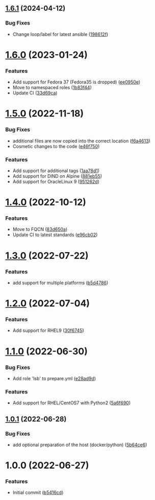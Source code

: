 ## [1.6.1](https://github.com/de-it-krachten/ansible-role-docker_build/compare/v1.6.0...v1.6.1) (2024-04-12)


### Bug Fixes

* Change loop/label for latest ansible ([198612f](https://github.com/de-it-krachten/ansible-role-docker_build/commit/198612f9c7515067ec6daab281f99c8a31bf636f))

# [1.6.0](https://github.com/de-it-krachten/ansible-role-docker_build/compare/v1.5.0...v1.6.0) (2023-01-24)


### Features

* Add support for Fedora 37 (Fedora35 is dropped) ([ee0950e](https://github.com/de-it-krachten/ansible-role-docker_build/commit/ee0950e01fd3b7aecafa0ae5d457ece36e75aa57))
* Move to namespaced roles ([1b83f44](https://github.com/de-it-krachten/ansible-role-docker_build/commit/1b83f44254ca7ac2f742a4ae1cf551c782d10852))
* Update CI ([33d69ca](https://github.com/de-it-krachten/ansible-role-docker_build/commit/33d69caa9e33a55d58557f595d4f506ccd68f5fb))

# [1.5.0](https://github.com/de-it-krachten/ansible-role-docker_build/compare/v1.4.0...v1.5.0) (2022-11-18)


### Bug Fixes

* additional files are now copied into the correct location ([f6a4613](https://github.com/de-it-krachten/ansible-role-docker_build/commit/f6a4613ec44acdcb14f7bcbd7e24e4c2e8995cf2))
* Cosmetic changes to the code ([e46f750](https://github.com/de-it-krachten/ansible-role-docker_build/commit/e46f750bb8094bfaeb12d5f4a8cc76825a837fce))


### Features

* Add support for additional tags ([1aa78d1](https://github.com/de-it-krachten/ansible-role-docker_build/commit/1aa78d12fb889fe8bcf70300a10e7032f75ef5f8))
* Add support for DIND on Alpine ([881eb55](https://github.com/de-it-krachten/ansible-role-docker_build/commit/881eb55e531f8033d044cd1832bc27198ee4d7cc))
* Add support for OracleLinux 9 ([951262d](https://github.com/de-it-krachten/ansible-role-docker_build/commit/951262df2029363c0528d94b7edfe86da15aae29))

# [1.4.0](https://github.com/de-it-krachten/ansible-role-docker_build/compare/v1.3.0...v1.4.0) (2022-10-12)


### Features

* Move to FQCN ([83d650a](https://github.com/de-it-krachten/ansible-role-docker_build/commit/83d650a3e28fb88d168454316dfb11cb973658f3))
* Update CI to latest standards ([e96cb02](https://github.com/de-it-krachten/ansible-role-docker_build/commit/e96cb020f815af0e47bb438aa95417a6900b69c2))

# [1.3.0](https://github.com/de-it-krachten/ansible-role-docker_build/compare/v1.2.0...v1.3.0) (2022-07-22)


### Features

* add support for multiple platforms ([b5d4786](https://github.com/de-it-krachten/ansible-role-docker_build/commit/b5d478640d3eec498cfbcbfb849db7fc55aa9896))

# [1.2.0](https://github.com/de-it-krachten/ansible-role-docker_build/compare/v1.1.0...v1.2.0) (2022-07-04)


### Features

* Add support for RHEL9 ([30f6745](https://github.com/de-it-krachten/ansible-role-docker_build/commit/30f67453d43cd1b422af95ccf725b9e94106c9ce))

# [1.1.0](https://github.com/de-it-krachten/ansible-role-docker_build/compare/v1.0.1...v1.1.0) (2022-06-30)


### Bug Fixes

* Add role 'lsb' to prepare.yml ([e28ad9d](https://github.com/de-it-krachten/ansible-role-docker_build/commit/e28ad9ded1446ba6c36e8e46a28002de41edb0ad))


### Features

* Add support for RHEL/CentOS7 with Python2 ([5a6f690](https://github.com/de-it-krachten/ansible-role-docker_build/commit/5a6f6902be075e109c2fc1be058409a473f5fbec))

## [1.0.1](https://github.com/de-it-krachten/ansible-role-docker_build/compare/v1.0.0...v1.0.1) (2022-06-28)


### Bug Fixes

* add optional preparation of the host (docker/python) ([5b64ce6](https://github.com/de-it-krachten/ansible-role-docker_build/commit/5b64ce6abec3752cf583c3880eb6932770494b04))

# 1.0.0 (2022-06-27)


### Features

* Initial commit ([b5416cd](https://github.com/de-it-krachten/ansible-role-docker_build/commit/b5416cdb31084340542d2e76aaee77279dbb1aa7))
